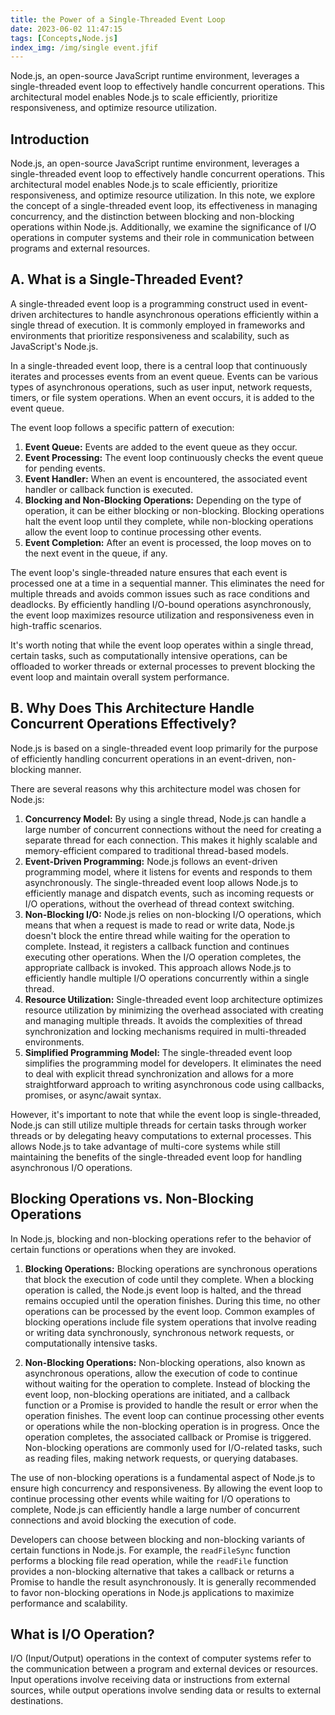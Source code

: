 ```yaml
---
title: the Power of a Single-Threaded Event Loop
date: 2023-06-02 11:47:15
tags: [Concepts,Node.js]
index_img: /img/single event.jfif
---
```

Node.js, an open-source JavaScript runtime environment, leverages a single-threaded event loop to effectively handle concurrent operations. <!-- more -->
This architectural model enables Node.js to scale efficiently, prioritize responsiveness, and optimize resource utilization. 

## Introduction
Node.js, an open-source JavaScript runtime environment, leverages a single-threaded event loop to effectively handle concurrent operations. This architectural model enables Node.js to scale efficiently, prioritize responsiveness, and optimize resource utilization. In this note, we explore the concept of a single-threaded event loop, its effectiveness in managing concurrency, and the distinction between blocking and non-blocking operations within Node.js. Additionally, we examine the significance of I/O operations in computer systems and their role in communication between programs and external resources.

## A. What is a Single-Threaded Event?
A single-threaded event loop is a programming construct used in event-driven architectures to handle asynchronous operations efficiently within a single thread of execution. It is commonly employed in frameworks and environments that prioritize responsiveness and scalability, such as JavaScript's Node.js.

In a single-threaded event loop, there is a central loop that continuously iterates and processes events from an event queue. Events can be various types of asynchronous operations, such as user input, network requests, timers, or file system operations. When an event occurs, it is added to the event queue.

The event loop follows a specific pattern of execution:

1. **Event Queue:** Events are added to the event queue as they occur.
2. **Event Processing:** The event loop continuously checks the event queue for pending events.
3. **Event Handler:** When an event is encountered, the associated event handler or callback function is executed.
4. **Blocking and Non-Blocking Operations:** Depending on the type of operation, it can be either blocking or non-blocking. Blocking operations halt the event loop until they complete, while non-blocking operations allow the event loop to continue processing other events.
5. **Event Completion:** After an event is processed, the loop moves on to the next event in the queue, if any.

The event loop's single-threaded nature ensures that each event is processed one at a time in a sequential manner. This eliminates the need for multiple threads and avoids common issues such as race conditions and deadlocks. By efficiently handling I/O-bound operations asynchronously, the event loop maximizes resource utilization and responsiveness even in high-traffic scenarios.

It's worth noting that while the event loop operates within a single thread, certain tasks, such as computationally intensive operations, can be offloaded to worker threads or external processes to prevent blocking the event loop and maintain overall system performance.

## B. Why Does This Architecture Handle Concurrent Operations Effectively?
Node.js is based on a single-threaded event loop primarily for the purpose of efficiently handling concurrent operations in an event-driven, non-blocking manner.

There are several reasons why this architecture model was chosen for Node.js:

1. **Concurrency Model:** By using a single thread, Node.js can handle a large number of concurrent connections without the need for creating a separate thread for each connection. This makes it highly scalable and memory-efficient compared to traditional thread-based models.
2. **Event-Driven Programming:** Node.js follows an event-driven programming model, where it listens for events and responds to them asynchronously. The single-threaded event loop allows Node.js to efficiently manage and dispatch events, such as incoming requests or I/O operations, without the overhead of thread context switching.
3. **Non-Blocking I/O:** Node.js relies on non-blocking I/O operations, which means that when a request is made to read or write data, Node.js doesn't block the entire thread while waiting for the operation to complete. Instead, it registers a callback function and continues executing other operations. When the I/O operation completes, the appropriate callback is invoked. This approach allows Node.js to efficiently handle multiple I/O operations concurrently within a single thread.
4. **Resource Utilization:** Single-threaded event loop architecture optimizes resource utilization by minimizing the overhead associated with creating and managing multiple threads. It avoids the complexities of thread synchronization and locking mechanisms required in multi-threaded environments.
5. **Simplified Programming Model:** The single-threaded event loop simplifies the programming model for developers. It eliminates the need to deal with explicit thread synchronization and allows for a more straightforward approach to writing asynchronous code using callbacks, promises, or async/await syntax.

However, it's important to note that while the event loop is single-threaded, Node.js can still utilize multiple threads for certain tasks through worker threads or by delegating heavy computations to external processes. This allows Node.js to take advantage of multi-core systems while still maintaining the benefits of the single-threaded event loop for handling asynchronous I/O operations.

## Blocking Operations vs. Non-Blocking Operations
In Node.js, blocking and non-blocking operations refer to the behavior of certain functions or operations when they are invoked.

1. **Blocking Operations:** Blocking operations are synchronous operations that block the execution of code until they complete. When a blocking operation is called, the Node.js event loop is halted, and the thread remains occupied until the operation finishes. During this time, no other operations can be processed by the event loop. Common examples of blocking operations include file system operations that involve reading or writing data synchronously, synchronous network requests, or computationally intensive tasks.

2. **Non-Blocking Operations:** Non-blocking operations, also known as asynchronous operations, allow the execution of code to continue without waiting for the operation to complete. Instead of blocking the event loop, non-blocking operations are initiated, and a callback function or a Promise is provided to handle the result or error when the operation finishes. The event loop can continue processing other events or operations while the non-blocking operation is in progress. Once the operation completes, the associated callback or Promise is triggered. Non-blocking operations are commonly used for I/O-related tasks, such as reading files, making network requests, or querying databases.

The use of non-blocking operations is a fundamental aspect of Node.js to ensure high concurrency and responsiveness. By allowing the event loop to continue processing other events while waiting for I/O operations to complete, Node.js can efficiently handle a large number of concurrent connections and avoid blocking the execution of code.

Developers can choose between blocking and non-blocking variants of certain functions in Node.js. For example, the `readFileSync` function performs a blocking file read operation, while the `readFile` function provides a non-blocking alternative that takes a callback or returns a Promise to handle the result asynchronously. It is generally recommended to favor non-blocking operations in Node.js applications to maximize performance and scalability.

## What is I/O Operation?
I/O (Input/Output) operations in the context of computer systems refer to the communication between a program and external devices or resources. Input operations involve receiving data or instructions from external sources, while output operations involve sending data or results to external destinations.
